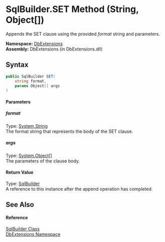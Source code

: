 SqlBuilder.SET Method (String, Object[])
========================================
Appends the SET clause using the provided *format* string and parameters.

**Namespace:** [DbExtensions][1]  
**Assembly:** DbExtensions (in DbExtensions.dll)

Syntax
------

```csharp
public SqlBuilder SET(
	string format,
	params Object[] args
)
```

#### Parameters

##### *format*
Type: [System.String][2]  
The format string that represents the body of the SET clause.

##### *args*
Type: [System.Object][3][]  
The parameters of the clause body.

#### Return Value
Type: [SqlBuilder][4]  
A reference to this instance after the append operation has completed.

See Also
--------

#### Reference
[SqlBuilder Class][4]  
[DbExtensions Namespace][1]  

[1]: ../README.md
[2]: http://msdn.microsoft.com/en-us/library/s1wwdcbf
[3]: http://msdn.microsoft.com/en-us/library/e5kfa45b
[4]: README.md